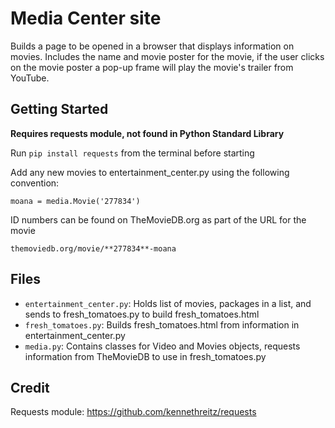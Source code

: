 # Media Center site

Builds a page to be opened in a browser that displays information on movies.
Includes the name and movie poster for the movie, if the user clicks
on the movie poster a pop-up frame will play the movie's trailer from YouTube.

Getting Started
---------------
**Requires requests module, not found in Python Standard Library**

Run `pip install requests` from the terminal before starting

Add any new movies to entertainment_center.py using the following convention:
    
    moana = media.Movie('277834')

ID numbers can be found on TheMovieDB.org as part of the URL for the movie

    themoviedb.org/movie/**277834**-moana

Files
------
*  `entertainment_center.py`: Holds list of movies, packages in a list, and sends
  to fresh_tomatoes.py to build fresh_tomatoes.html
*  `fresh_tomatoes.py`: Builds fresh_tomatoes.html from information in
  entertainment_center.py  
*  `media.py`: Contains classes for Video and Movies objects, requests information
  from TheMovieDB to use in fresh_tomatoes.py

Credit
------
Requests module: https://github.com/kennethreitz/requests
